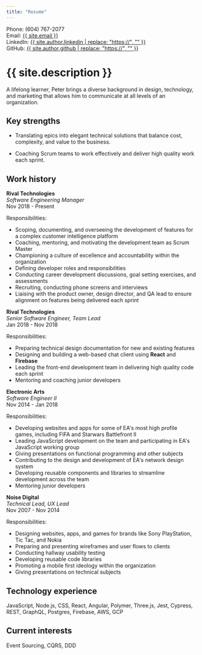 ```yaml
---
title: "Resume"
---
```


Phone: (604) 767-2077<br>
Email: <a href="mailto: {{ site.email }}">{{ site.email }}</a><br>
LinkedIn: <a href="{{ site.author.linkedin }}">{{ site.author.linkedin | replace: "https://", "" }}</a><br>
GitHub: <a href="{{ site.author.github }}">{{ site.author.github | replace: "https://", "" }}</a>

# {{ site.description }}

A lifelong learner, Peter brings a diverse background in design, technology, and marketing that allows him to communicate at all levels of an organization. 

## Key strengths

- Translating epics into elegant technical solutions that balance cost, complexity, and value to the business.

- Coaching Scrum teams to work effectively and deliver high quality work each sprint.

## Work history 

**Rival Technologies**<br>
_Software Engineering Manager_<br>
Nov 2018 - Present

Responsibilities:

- Scoping, documenting, and overseeing the development of features for a complex customer intelligence platform 
- Coaching, mentoring, and motivating the development team as Scrum Master
- Championing a culture of excellence and accountability within the organization 
- Defining developer roles and responsibilities
- Conducting career development discussions, goal setting exercises, and assessments
- Recruiting, conducting phone screens and interviews
- Liaising with the product owner, design director, and QA lead to ensure alignment on features being delivered each sprint


**Rival Technologies**<br>
_Senior Software Engineer, Team Lead_<br>
Jan 2018 - Nov 2018

Responsibilities:

- Preparing technical design documentation for new and existing features
- Designing and building a web-based chat client using **React** and **Firebase**
- Leading the front-end development team in delivering high quality code each sprint
- Mentoring and coaching junior developers


**Electronic Arts**<br>
_Software Engineer II_<br>
Nov 2014 - Jan 2018

Responsibilities:

- Developing websites and apps for some of EA's most high profile games, including FIFA and Starwars Battlefront II
- Leading JavaScript development on the team and participating in EA's JavaScript working group
- Giving presentations on functional programming and other subjects
- Contributing to the design and development of EA's network design system
- Developing reusable components and libraries to streamline development across the team
- Mentoring junior developers

**Noise Digital**<br>
_Technical Lead, UX Lead_<br>
Nov 2007 - Nov 2014

Responsibilities:

- Designing websites, apps, and games for brands like Sony PlayStation, Tic Tac, and Nokia
- Preparing and presenting wireframes and user flows to clients 
- Conducting hallway usability testing
- Developing reusable code libraries
- Promoting a mobile first ideology within the organization
- Giving presentations on technical subjects

## Technology experience 

JavaScript, Node.js, CSS, React, Angular, Polymer, Three.js, Jest, Cypress, REST, GraphQL, Postgres, Firebase, AWS, GCP

## Current interests

Event Sourcing, CQRS, DDD


